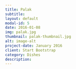 ```yaml
---
title: Palak
subtitle: 
layout: default
modal-id: 5
date: 2016-01-08
img: palak.jpg
thumbnail: palak-thumbnail.jpg
alt: image-alt
project-date: January 2016
client: Start Bootstrap
category: Dishes
description: 
---
```

